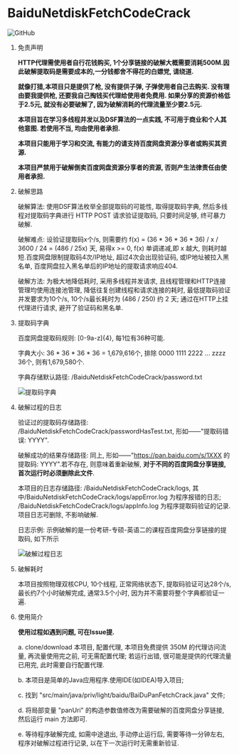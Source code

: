 # BaiduNetdiskFetchCodeCrack

![GitHub](https://img.shields.io/github/license/GuangPingLin/BaiduPanFetchCrack)

1. 免责声明

	**HTTP代理需使用者自行花钱购买, 1个分享链接的破解大概需要消耗500M.因此破解提取码是需要成本的,一分钱都舍不得花的白嫖党, 请绕道.**
	
	**就像打猎,本项目只是提供了枪, 没有提供子弹, 子弹使用者自己去购买. 没有理由要我提供枪, 还要我自己掏钱买代理给使用者免费用. 如果分享的资源价格低于2.5元, 就没有必要破解了, 因为破解消耗的代理流量至少要2.5元.**

	**本项目旨在学习多线程并发以及DSF算法的一点实践, 不可用于商业和个人其他意图. 若使用不当, 均由使用者承担.**
	
	**本项目只能用于学习和交流, 有能力的请支持百度网盘资源分享者或购买其资源.**
	
	**本项目严禁用于破解倒卖百度网盘资源分享者的资源, 否则产生法律责任由使用者承担.**
	
2. 破解思路

	破解算法: 使用DSF算法枚举全部提取码的可能性, 取得提取码字典, 然后多线程对提取码字典进行 HTTP POST 请求验证提取码, 只要时间足够, 终可暴力破解.
	
	破解难点: 设验证提取码x个/s, 则需要约 f(x) = (36 * 36 * 36 * 36) / x / 3600 / 24 = (486 / 25x) 天, 易得x >= 0, f(x) 单调递减,即 x 越大, 则耗时越短.百度网盘限制提取码4次/IP地址, 超过4次会出现验证码, 或IP地址被拉入黑名单, 百度网盘拉入黑名单后的IP地址的提取请求响应404.

	破解方法: 为极大地降低耗时, 采用多线程并发请求, 且线程管理和HTTP连接管理均使用连接池管理, 降低往复创建线程和请求连接的耗时, 最低提取码验证并发要求为10个/s, 10个/s最长耗时为 (486 / 250) 约 2 天; 通过在HTTP上挂代理进行请求, 避开了验证码和黑名单.

3. 提取码字典

	百度网盘提取码规则: [0-9a-z]{4}, 每1位有36种可能.
	
	字典大小: 36 * 36 * 36 * 36 = 1,679,616个, 排除 0000 1111 2222 ... zzzz 36个, 则有1,679,580个.
	
	字典存储默认路径: /BaiduNetdiskFetchCodeCrack/password.txt
	
	![提取码字典](https://user-images.githubusercontent.com/43131785/162620894-bbc34322-4c6c-4062-a8c3-45729ba14a25.png)
	
4. 破解过程的日志

	验证过的提取码存储路径: /BaiduNetdiskFetchCodeCrack/passwordHasTest.txt, 形如——"提取码错误: YYYY".

	破解成功的结果存储路径: 同上, 形如——"https://pan.baidu.com/s/1XXX 的提取码: YYYY".若不存在, 则意味着重新破解, **对于不同的百度网盘分享链接, 首次运行时必须删除此文件**.
	
	本项目的日志存储路径: /BaiduNetdiskFetchCodeCrack/logs, 其中/BaiduNetdiskFetchCodeCrack/logs/appError.log 为程序报错的日志; /BaiduNetdiskFetchCodeCrack/logs/appInfo.log 为程序提取码验证的记录.项目日志可删除, 不影响破解.
	
	日志示例: 示例破解的是一份考研-专硕-英语二的课程百度网盘分享链接的提取码, 如下所示

	![破解过程日志](https://user-images.githubusercontent.com/43131785/162657406-1bb89502-e3f3-4118-b377-7cb3ba4ba1a4.png)

5. 破解耗时

	本项目按照物理双核CPU, 10个线程, 正常网络状态下, 提取码验证可达28个/s, 最长约7个小时破解完成, 通常3.5个小时, 因为并不需要将整个字典都验证一遍.
	
6. 使用简介

	**使用过程如遇到问题, 可在Issue提.**

	a. clone/download 本项目, 配置代理, 本项目免费提供 350M 的代理访问流量, 再流量使用完之前, 可无需配置代理; 若运行出错, 很可能是提供的代理流量已用完, 此时需要自行配置代理.

	b. 本项目是简单的Java应用程序.使用IDE(如IDEA)导入项目;
	
	c. 找到 "src/main/java/priv/light/baidu/BaiDuPanFetchCrack.java" 文件;
	
	d. 将局部变量 "panUri" 的构造参数值修改为需要破解的百度网盘分享链接, 然后运行 main 方法即可.
	
	e. 等待程序破解完成, 如需中途退出, 手动停止运行后, 需要等待一分钟左右, 程序对破解过程进行记录, 以在下一次运行时无需重新验证.
	
